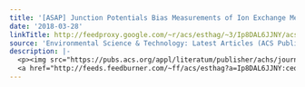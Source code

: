 ```yaml
---
title: '[ASAP] Junction Potentials Bias Measurements of Ion Exchange Membrane Permselectivity'
date: '2018-03-28'
linkTitle: http://feedproxy.google.com/~r/acs/esthag/~3/Ip8DAL6JJNY/acs.est.7b05317
source: 'Environmental Science & Technology: Latest Articles (ACS Publications)'
description: |-
  <p><img src="https://pubs.acs.org/appl/literatum/publisher/achs/journals/content/esthag/0/esthag.ahead-of-print/acs.est.7b05317/20180328/images/medium/es-2017-05317w_0004.gif" alt="TOC Graphic"/></p><div><cite>Environmental Science & Technology</cite></div><div>DOI: 10.1021/acs.est.7b05317</div><div class="feedflare">
  <a href="http://feeds.feedburner.com/~ff/acs/esthag?a=Ip8DAL6JJNY:ceqpUuS-fUI:yIl2AUoC8zA"><img src="http://feeds.feedburner.com/~ff/acs/esthag?d=yIl2AUoC8zA" border="0"></img></a>
---
```


